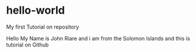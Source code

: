 # hello-world
My first Tutorial on repository

Hello My Name is John Riare 
and i am from the Solomon Islands and this is tutorial on Github
